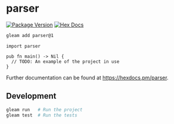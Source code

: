 # parser

[![Package Version](https://img.shields.io/hexpm/v/parser)](https://hex.pm/packages/parser)
[![Hex Docs](https://img.shields.io/badge/hex-docs-ffaff3)](https://hexdocs.pm/parser/)

```sh
gleam add parser@1
```
```gleam
import parser

pub fn main() -> Nil {
  // TODO: An example of the project in use
}
```

Further documentation can be found at <https://hexdocs.pm/parser>.

## Development

```sh
gleam run   # Run the project
gleam test  # Run the tests
```
